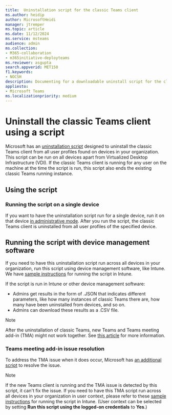 ```yaml
---
title:  Uninstallation script for the classic Teams client
ms.author: heidip
author: MicrosoftHeidi
manager: jtremper
ms.topic: article
ms.date: 11/12/2024
ms.service: msteams
audience: admin
ms.collection: 
- M365-collaboration
- m365initiative-deployteams
ms.reviewer: asgupta
search.appverid: MET150
f1.keywords:
- NOCSH
description: Documenting for a downloadable uninstall script for the classic Teams client which allows you to manually shut off and remove the classic Teams client after moving to the new Teams client on non-VDI devices.
appliesto: 
- Microsoft Teams
ms.localizationpriority: medium
---
```


# Uninstall the classic Teams client using a script

Microsoft has an [uninstallation script](https://download.microsoft.com/download/4/a/6/4a69c16f-830b-49b3-8bca-07910adc49df/UninstallClassicTeams.ps1) designed to uninstall the classic Teams client from all user profiles found on devices in your organization. This script can be run on all devices apart from Virtualized Desktop Infrastructure (VDI). If the classic Teams client is running for any user on the machine at the time the script is run, this script also ends the existing classic Teams running instance.

## Using the script

### Running the script on a single device

If you want to have the uninstallation script run for a single device, run it on that device [in administrative mode](/powershell/scripting/learn/ps101/01-getting-started#how-to-launch-powershell). After you run the script, the classic Teams client is uninstalled from all user profiles of the specified device.

## Running the script with device management software

If you need to have this uninstallation script run across all devices in your organization, run this script using device management software, like Intune. We have [sample instructions](https://github.com/microsoft/MDE-PowerBI-Templates/blob/master/ASR_scripts/AddShortcuts_with_Intune.md) for running the script in Intune.

If the script is run in Intune or other device management software:

- Admins get results in the form of .JSON that indicates different parameters, like how many instances of classic Teams there are, how many have been uninstalled from devices, and so on.
- Admins can download these results as a .CSV file.

> [!NOTE]
> After the uninstallation of classic Teams, new Teams and Teams meeting add-in (TMA) might not work together. See [this article](/microsoftteams/troubleshoot/meetings/teams-meeting-add-in-missing#cause) for more information.

### Teams meeting add-in issue resolution

To address the TMA issue when it does occur, Microsoft has [an additional script](https://download.microsoft.com/download/d/f/c/dfc1a7ce-e3da-4e12-94fc-bea60ba3d9ba/DetectAndUninstallTMA.ps1) to resolve the issue.

> [!NOTE]
> If the new Teams client is running and the TMA issue is detected by this script, it can't fix the issue. If you need to have this TMA script run across all devices in your organization in user context, please refer to these [sample instructions](https://github.com/microsoft/MDE-PowerBI-Templates/blob/master/ASR_scripts/AddShortcuts_with_Intune.md) for running the script in Intune. (User context can be selected by setting **Run this script using the logged-on credentials** to **Yes**.)

